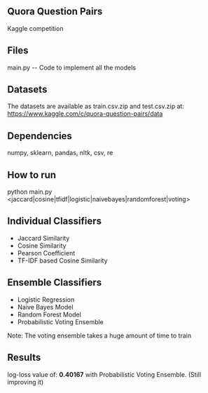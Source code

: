## Quora Question Pairs
Kaggle competition 

## Files
main.py         -- Code to implement all the models

## Datasets
The datasets are available as train.csv.zip and test.csv.zip at:
https://www.kaggle.com/c/quora-question-pairs/data

## Dependencies
numpy, sklearn, pandas, nltk, csv, re

## How to run
python main.py <jaccard|cosine|tfidf|logistic|naivebayes|randomforest|voting>

## Individual Classifiers
* Jaccard Similarity
* Cosine Similarity
* Pearson Coefficient
* TF-IDF based Cosine Similarity

## Ensemble Classifiers
* Logistic Regression
* Naive Bayes Model
* Random Forest Model
* Probabilistic Voting Ensemble

Note: The voting ensemble takes a huge amount of time to train

## Results
log-loss value of: **0.40167** with Probabilistic Voting Ensemble. (Still improving it)

